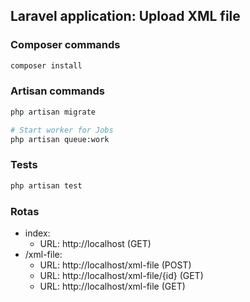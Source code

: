 ## Laravel application: Upload XML file

### Composer commands
```bash
composer install
```

### Artisan commands
```bash
php artisan migrate

# Start worker for Jobs
php artisan queue:work
```

### Tests
```bash
php artisan test
```

### Rotas
* index:
  * URL: http://localhost (GET)
* /xml-file:
  * URL: http://localhost/xml-file (POST)
  * URL: http://localhost/xml-file/{id} (GET)
  * URL: http://localhost/xml-file (GET)

